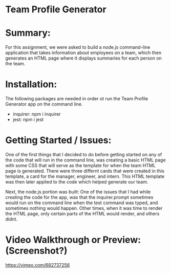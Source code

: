 # Team Profile Generator 

# Summary:
For this assignment, we were asked to build a node.js command-line application that takes information about employees on a team, which then generates an HTML page where it displays summaries for each person on the team.

# Installation:
The following packages are needed in order ot run the Team Profile Generator app on the command line. 
- inquirer: npm i inquirer 
- jest: npm i jest 

# Getting Started / Issues:
One of the first things that I decided to do before getting started on any of the code that will run in the command line, was creating a basic HTML page with some CSS that will serve as the template for when the team HTML page is generated. There were three differnt cards that were created in this template, a card for the manager, engineer, and intern. This HTML template was then later applied to the code which helped generate our team.


Next, the node.js portion was built: One of the issues that I had while creating the code for the app, was that the inquirer.prompt sometimes would run on the command line when the test command was typed, and sometimes nothing would happen. Other times, when it was time to render the HTML page, only certain parts of the HTML would render, and others didnt.


# Video Walkthrough or Preview: (Screenshot?)

https://vimeo.com/682737256

